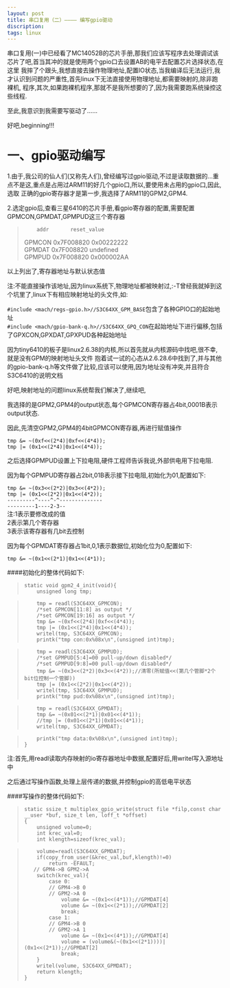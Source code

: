 ```yaml
---
layout: post
title: 串口复用（二）———— 编写gpio驱动
discription: 
tags: linux
---
```

  串口复用(一)中已经看了MC14052B的芯片手册,那我们应该写程序去处理调试该芯片了吧,首当其冲的就是使用两个gpio口去设置AB的电平去配置芯片选择状态,在这里
  我摔了个跟头,我想直接去操作物理地址,配置IO状态,当我编译后无法运行,我才认识到问题的严重性,首先linux下无法直接使用物理地址,都需要映射的,除非跑裸机,
  程序,其次,如果跑裸机程序,那就不是我所想要的了,因为我需要跑系统操控这些线程.  
  
  至此,我意识到我需要写驱动了......
  
  好吧,beginning!!!

 一、gpio驱动编写
=====
  1.由于,我公司的仙人们(又称先人们),曾经编写过gpio驱动,不过是读取数据的...重点不是这,重点是占用过ARM11的好几个gpio口,所以,要使用未占用的gpio口,因此,选取
  正确的gpio寄存器才是第一步,我选择了ARM11的GPM2,GPM4.  

  2.选定gpio后,查看三星6410的芯片手册,看gpio寄存器的配置,需要配置GPMCON,GPMDAT,GPMPUD这三个寄存器  
>         addr       reset_value  
>  GPMCON 0x7F008820 0x00222222  
>  GPMDAT 0x7F008820 undefined  
>  GPMPUD 0x7F008820 0x000002AA  

  以上列出了,寄存器地址与默认状态值  

  注:不能直接操作该地址,因为linux系统下,物理地址都被映射过,:-T曾经我就掉到这个坑里了,linux下有相应映射地址的头文件,如:  

  ``#include <mach/regs-gpio.h>//S3C64XX_GPM_BASE``包含了各种GPIO口的起始地址  
  ``#include <mach/gpio-bank-q.h>//S3C64XX_GPQ_CON``在起始地址下进行偏移,包括了GPXCON,GPXDAT,GPXPUD各种起始地址  

  因为tiny6410的板子是linux2.6.38的内核,所以首先就从内核源码中找吧,很不幸,就是没有GPM的映射地址头文件
  抱着试一试的心态从2.6.28.6中找到了,并与其他的gpio-bank-q.h等文件做了比较,应该可以使用,因为地址没有冲突,并且符合
  S3C6410的说明文档  
  
  好吧,映射地址的问题linux系统帮我们解决了,继续吧,  

  我选择的是GPM2,GPM4的output状态,每个GPMCON寄存器占4bit,0001B表示output状态.  
  
  因此,先清空GPM2,GPM4的4bitGPMCON寄存器,再进行赋值操作

  ``tmp &= ~(0xf<<(2*4)|0xf<<(4*4));``  
  ``tmp |= (0x1<<(2*4)|0x1<<(4*4));``  

  之后选择GPMPUD设置上下拉电阻,硬件工程师告诉我说,外部供电用下拉电阻.  

  因为每个GPMPUD寄存器占2bit,01B表示接下拉电阻,初始化为01,配置如下:  

  ``tmp &= ~(0x3<<(2*2)|0x3<<(4*2));``  
  ``tmp |= (0x1<<(2*2)|0x1<<(4*2));``  
  ``---------^----^-^--------------``  
  ``---------1----2-3--``  
  注:1表示要修改成的值  
     2表示第几个寄存器  
	 3表示该寄存器有几bit去控制  

  因为每个GPMDAT寄存器占1bit,0,1表示数据位,初始化位为0,配置如下:  
	
  ``tmp &= ~(0x1<<(2*1)|0x1<<(4*1));``  

####初始化的整体代码如下:
> ``static void gpm2_4_init(void){``  
> ``	unsigned long tmp;``  

> ``	tmp = readl(S3C64XX_GPMCON);``  
> ``	/*set GPMCON[11:8] as output */``  
> ``	/*set GPMCON[19:16] as output */``  
> ``	tmp &= ~(0xf<<(2*4)|0xf<<(4*4));``  
> ``	tmp |= (0x1<<(2*4)|0x1<<(4*4));``  
> ``	writel(tmp, S3C64XX_GPMCON);``  
> ``	printk("tmp con:0x%08x\n",(unsigned int)tmp);``  
  
> ``	tmp = readl(S3C64XX_GPMPUD);``  
> ``	/*set GPMPUD[5:4]=00 pull-up/down disabled*/``  
> ``	/*set GPMPUD[9:8]=00 pull-up/down disabled*/``  
> ``	tmp &= ~(0x3<<(2*2)|0x3<<(4*2));//清零(所赋值<<(第几个管脚*2个bit位控制一个管脚))``  
> ``	tmp |= (0x1<<(2*2)|0x1<<(4*2));``  
> ``	writel(tmp, S3C64XX_GPMPUD);``  
> ``	printk("tmp pud:0x%08x\n",(unsigned int)tmp);``  
 
> ``	tmp = readl(S3C64XX_GPMDAT);``  
> ``	tmp &= ~(0x01<<(2*1)|0x01<<(4*1));``  
> ``	//tmp |= (0x01<<(2*1)|0x01<<(4*1));``  
> ``	writel(tmp, S3C64XX_GPMDAT);``  
  
> ``	printk("tmp data:0x%08x\n",(unsigned int)tmp);``  
> ``}``  

  注:首先,用readl读取内存映射的io寄存器地址中数据,配置好后,用writel写入源地址中  
  
  之后通过写操作函数,处理上层传递的数据,并控制gpio的高低电平状态  

####写操作的整体代码如下:  

> ``static ssize_t multiplex_gpio_write(struct file *filp,const char __user *buf, size_t len, loff_t *offset)``  
> ``{``  
> ``	unsigned volume=0;``  
> ``	int krec_val=0;``  
> ``	int klength=sizeof(krec_val);``  
  
> ``	volume=readl(S3C64XX_GPMDAT);``  
> ``	if(copy_from_user(&krec_val,buf,klength)!=0)``  
> ``		return -EFAULT;``  
> ``	// GPM4->B GPM2->A ``  
> ``	switch(krec_val){``  
> ``		case 0:``  
> ``		// GPM4->B 0``  
> ``		// GPM2->A 0``  
> ``			volume &= ~(0x1<<(4*1));//GPMDAT[4]``  
> ``			volume &= ~(0x1<<(2*1));//GPMDAT[2]``  
> ``			break;``  
> ``		case 1:``  
> ``		// GPM4->B 0``  
> ``		// GPM2->A 1``  
> ``			volume &= ~(0x1<<(4*1));//GPMDAT[4]``  
> ``			volume = (volume&(~(0x1<<(2*1))))|(0x1<<(2*1));//GPMDAT[2]``  
> ``			break;``  
> ``	}``  
> ``	writel(volume, S3C64XX_GPMDAT);``  
> ``	return klength;``  
> ``}``  













